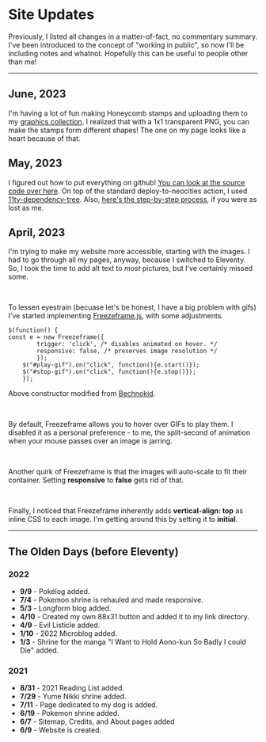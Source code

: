 # Site Updates

Previously, I listed all changes in a matter-of-fact, no commentary summary. I've been introduced to the concept of "working in public", so now I'll be including notes and whatnot. Hopefully this can be useful to people other than me!

---

## June, 2023

I'm having a lot of fun making Honeycomb stamps and uploading them to my [graphics collection](../silly-stuff/). I realized that with a 1x1 transparent PNG, you can make the stamps form different shapes! The one on my page looks like a heart because of that.

## May, 2023

I figured out how to put everything on github! [You can look at the source code over here](https://github.com/Filipiniality/lugaw). On top of the standard deploy-to-neocities action, I used [11ty-dependency-tree](https://github.com/11ty/eleventy-dependency-tree). Also, [here's the step-by-step process](https://github.com/M1ssM0ss/deploy-to-neocities-template), if you were as lost as me.

## April, 2023

I'm trying to make my website more accessible, starting with the images. I had to go through all my pages, anyway, because I switched to Eleventy. So, I took the time to add alt text to *most* pictures, but I've certainly missed some.

<br>

To lessen eyestrain (becuase let's be honest, I have a big problem with gifs) I've started implementing [Freezeframe.js](https://github.com/ctrl-freaks/freezeframe.js/tree/master/packages/freezeframe), with some adjustments.

    $(function() {
    const e = new Freezeframe({
            trigger: 'click', /* disables animated on hover. */
            responsive: false, /* preserves image resolution */
            });
        $("#play-gif").on("click", function(){e.start()});
        $("#stop-gif").on("click", function(){e.stop()});
        });
Above constructor modified from [Bechnokid](https://bechnokid.neocities.org/resources/tut_freezeframe).

<br>

By default, Freezeframe allows you to hover over GIFs to play them. I disabled it as a personal preference - to me, the split-second of animation when your mouse passes over an image is jarring.

<br>

Another quirk of Freezeframe is that the images will auto-scale to fit their container. Setting **responsive** to **false** gets rid of that.

<br>

Finally, I noticed that Freezeframe inherently adds **vertical-align: top** as inline CSS to each image. I'm getting around this by setting it to **initial**.

---

## The Olden Days (before Eleventy)
### 2022
* **9/9** - Pok&eacute;log added.
* **7/4** - Pokemon shrine is rehauled and made responsive.
* **5/3** - Longform blog added.
* **4/10** - Created my own 88x31 button and added it to my link directory.
* **4/9** - Evil Listicle added.
* **1/10** - 2022 Microblog added.
* **1/3** - Shrine for the manga "I Want to Hold Aono-kun So Badly I could Die" added.

### 2021
* **8/31** - 2021 Reading List added.
* **7/29** - Yume Nikki shrine added.
* **7/11** - Page dedicated to my dog is added.
* **6/19** - Pokemon shrine added.
* **6/7** - Sitemap, Credits, and About pages added
* **6/9** - Website is created.